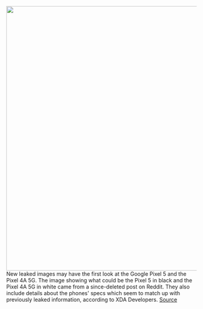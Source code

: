<img src='https://cdn.vox-cdn.com/thumbor/7v55e-zd4GdaxpbbDE8Tik2ETzY=/0x0:730x659/1200x800/filters:focal(307x272:423x388)/cdn.vox-cdn.com/uploads/chorus_image/image/67283133/pixel_4a_5g_and_pixel_5.0.jpg' width='700px' /><br/>
New leaked images may have the first look at the Google Pixel 5 and the Pixel 4A 5G. The image showing what could be the Pixel 5 in black and the Pixel 4A 5G in white came from a since-deleted post on Reddit. They also include details about the phones' specs which seem to match up with previously leaked information, according to XDA Developers.
<a href='https://www.theverge.com/2020/8/23/21398008/pixel-5-google-leak-rumor-specs'> Source <a/>